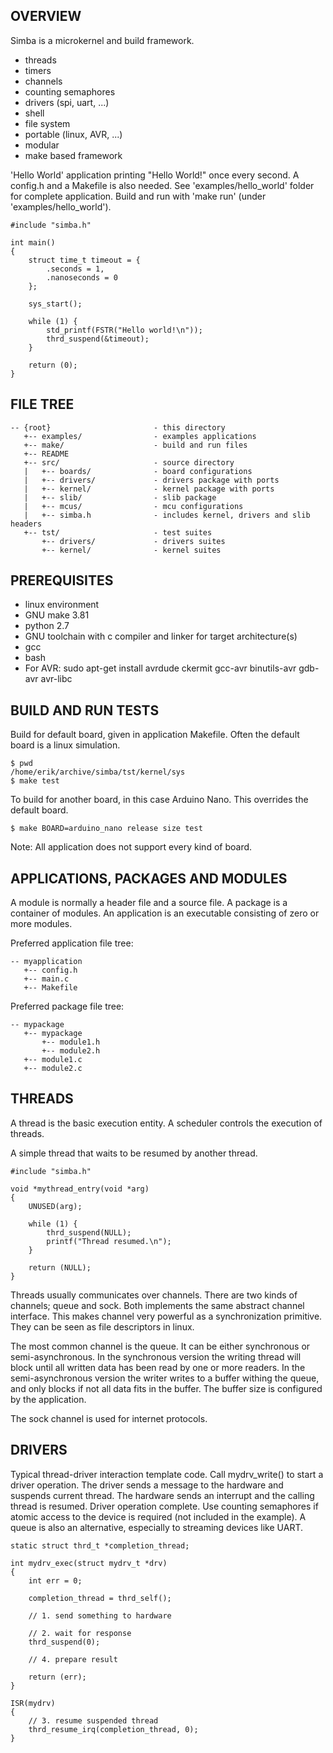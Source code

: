 OVERVIEW
--------

Simba is a microkernel and build framework.

* threads
* timers
* channels
* counting semaphores
* drivers (spi, uart, ...)
* shell
* file system
* portable (linux, AVR, ...)
* modular
* make based framework

'Hello World' application printing "Hello World!" once every second. A config.h
and a Makefile is also needed. See 'examples/hello_world' folder for complete application.
Build and run with 'make run' (under 'examples/hello_world').

    #include "simba.h"
    
    int main()
    {
        struct time_t timeout = {
            .seconds = 1,
            .nanoseconds = 0
        };
    
        sys_start();
        
        while (1) {
            std_printf(FSTR("Hello world!\n"));
            thrd_suspend(&timeout);
        }
        
        return (0);
    }

FILE TREE
---------

    -- {root}                       - this directory
       +-- examples/                - examples applications
       +-- make/                    - build and run files
       +-- README
       +-- src/                     - source directory
       |   +-- boards/              - board configurations
       |   +-- drivers/             - drivers package with ports
       |   +-- kernel/              - kernel package with ports
       |   +-- slib/                - slib package
       |   +-- mcus/                - mcu configurations
       |   +-- simba.h              - includes kernel, drivers and slib headers
       +-- tst/                     - test suites
           +-- drivers/             - drivers suites
           +-- kernel/              - kernel suites

PREREQUISITES
-------------

* linux environment
* GNU make 3.81
* python 2.7
* GNU toolchain with c compiler and linker for target architecture(s)
* gcc
* bash
* For AVR: sudo apt-get install avrdude ckermit gcc-avr binutils-avr gdb-avr avr-libc

BUILD AND RUN TESTS
-------------------

Build for default board, given in application Makefile. Often the default board
is a linux simulation.

    $ pwd
    /home/erik/archive/simba/tst/kernel/sys
    $ make test

To build for another board, in this case Arduino Nano. This overrides
the default board.

    $ make BOARD=arduino_nano release size test

Note: All application does not support every kind of board.

APPLICATIONS, PACKAGES AND MODULES
----------------------------------

A module is normally a header file and a source file. A package is a container of
modules. An application is an executable consisting of zero or more modules.

Preferred application file tree:

    -- myapplication
       +-- config.h
       +-- main.c
       +-- Makefile

Preferred package file tree:

    -- mypackage
       +-- mypackage
           +-- module1.h
           +-- module2.h
       +-- module1.c
       +-- module2.c

THREADS
-------

A thread is the basic execution entity. A scheduler controls the execution of
threads.

A simple thread that waits to be resumed by another thread.

    #include "simba.h"

    void *mythread_entry(void *arg)
    {
        UNUSED(arg);

        while (1) {
            thrd_suspend(NULL);
            printf("Thread resumed.\n");
        }

        return (NULL);
    }

Threads usually communicates over channels. There are two kinds of channels;
queue and sock. Both implements the same abstract channel interface.
This makes channel very powerful as a synchronization primitive. They can be
seen as file descriptors in linux.

The most common channel is the queue. It can be either synchronous or
semi-asynchronous. In the synchronous version the writing thread will
block until all written data has been read by one or more readers. In the
semi-asynchronous version the writer writes to a buffer withing the queue,
and only blocks if not all data fits in the buffer. The buffer size is configured
by the application.

The sock channel is used for internet protocols.

DRIVERS
-------

Typical thread-driver interaction template code. Call mydrv_write() to start
a driver operation. The driver sends a message to the hardware and suspends
current thread. The hardware sends an interrupt and the calling thread is
resumed. Driver operation complete. Use counting semaphores if atomic access
to the device is required (not included in the example). A queue is also
an alternative, especially to streaming devices like UART.

    static struct thrd_t *completion_thread;

    int mydrv_exec(struct mydrv_t *drv)
    {
        int err = 0;
        
        completion_thread = thrd_self();
        
        // 1. send something to hardware
        
        // 2. wait for response
        thrd_suspend(0);
        
        // 4. prepare result
        
        return (err);
    }

    ISR(mydrv)
    {
        // 3. resume suspended thread
        thrd_resume_irq(completion_thread, 0);
    }
